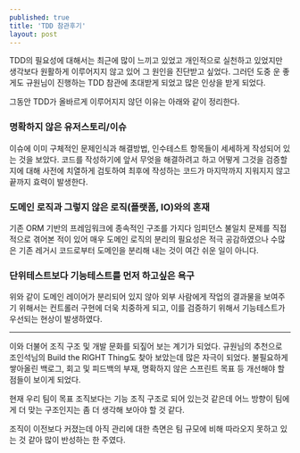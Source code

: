 ```yaml
---
published: true
title: 'TDD 참관후기'
layout: post
---
```


TDD의 필요성에 대해서는 최근에 많이 느끼고 있었고 개인적으로 실천하고 있었지만 생각보다 원활하게 이루어지지 않고 있어 그 원인을 진단받고 싶었다. 그러던 도중 운 좋게도 규원님이 진행하는 TDD 참관에 초대받게 되었고 많은 인상을 받게 되었다.

그동안 TDD가 올바르게 이루어지지 않던 이유는 아래와 같이 정리한다.

### 명확하지 않은 유저스토리/이슈

이슈에 이미 구체적인 문제인식과 해결방법, 인수테스트 항목들이 세세하게 작성되어 있는 것을 보았다. 코드를 작성하기에 앞서 무엇을 해결하려고 하고 어떻게 그것을 검증할지에 대해 사전에 치열하게 검토하여 최후에 작성하는 코드가 마지막까지 지워지지 않고 끝까지 효력이 발생한다.

### 도메인 로직과 그렇지 않은 로직(플랫폼, IO)와의 혼재

기존 ORM 기반의 프레임워크에 종속적인 구조를 가지다 임피던스 불일치 문제를 직접적으로 겪어본 적이 있어 매우 도메인 로직의 분리의 필요성은 적극 공감하였으나 수많은 기존 레거시 코드로부터 도메인을 분리해 내는 것이 여간 쉬운 일이 아니다.

### 단위테스트보다 기능테스트를 먼저 하고싶은 욕구

위와 같이 도메인 레이어가 분리되어 있지 않아 외부 사람에게 작업의 결과물을 보여주기 위해서는 컨트롤러 구현에 더욱 치중하게 되고, 이를 검증하기 위해서 기능테스트가 우선되는 현상이 발생하였다.

-----------------

이와 더불어 조직 구조 및 개발 문화를 되짚어 보는 계기가 되었다. 규원님의 추천으로 조인석님의 Build the RIGHT Thing도 찾아 보았는데 많은 자극이 되었다.
불필요하게 쌓아올린 백로그, 회고 및 피드백의 부재, 명확하지 않은 스프린트 목표 등 개선해야 할 점들이 보이게 되었다.

현재 우리 팀이 목표 조직보다는 기능 조직 구조로 되어 있는것 같은데 어느 방향이 팀에게 더 맞는 구조인지는 좀 더 생각해 보아야 할 것 같다.

조직이 이전보다 커졌는데 아직 관리에 대한 측면은 팀 규모에 비해 따라오지 못하고 있는 것 같아 많이 반성하는 한 주였다.
